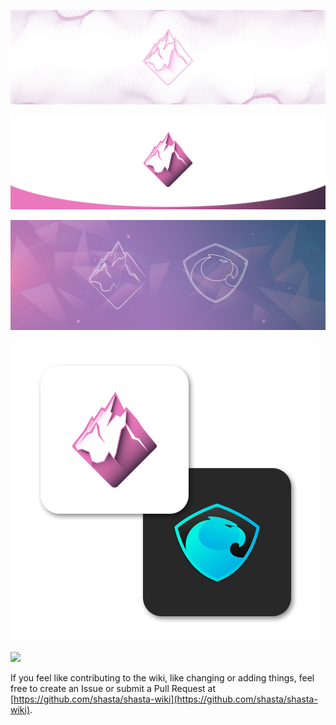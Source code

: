 ![](images/shasta-intro.png)

![](images/01.png)

![](images/02.png)

![](images/03.png)

![](images/04.png)

If you feel like contributing to the wiki, like changing or adding things, feel free to create an Issue or submit a Pull Request at [https://github.com/shasta/shasta-wiki](https://github.com/shasta/shasta-wiki).
